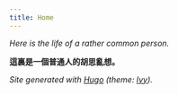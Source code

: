 ```yaml
---
title: Home
---
```


*Here is the life of a rather common person.*

**這裏是一個普通人的胡思亂想。** 

*Site generated with [Hugo](https://gohugo.io/) (theme: [Ivy](https://github.com/dmulholland/ivy)).*
